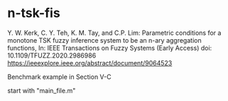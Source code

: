 # n-tsk-fis

Y. W. Kerk, C. Y. Teh, K. M. Tay, and C.P. Lim: Parametric conditions for a monotone TSK fuzzy inference system to be an n-ary aggregation functions, In: IEEE Transactions on Fuzzy Systems (Early Access) doi: 10.1109/TFUZZ.2020.2986986 
https://ieeexplore.ieee.org/abstract/document/9064523


Benchmark example in Section V-C

start with "main_file.m"
